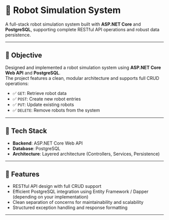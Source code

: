 # 🤖 Robot Simulation System

A full-stack robot simulation system built with **ASP.NET Core** and **PostgreSQL**, supporting complete RESTful API operations and robust data persistence.

---

## 📌 Objective

Designed and implemented a robot simulation system using **ASP.NET Core Web API** and **PostgreSQL**.  
The project features a clean, modular architecture and supports full CRUD operations:

- ✅ `GET`: Retrieve robot data  
- ✅ `POST`: Create new robot entries  
- ✅ `PUT`: Update existing robots  
- ✅ `DELETE`: Remove robots from the system  

---

## 🧰 Tech Stack

- **Backend**: ASP.NET Core Web API  
- **Database**: PostgreSQL  
- **Architecture**: Layered architecture (Controllers, Services, Persistence)

---

## 🚀 Features

- RESTful API design with full CRUD support  
- Efficient PostgreSQL integration using Entity Framework / Dapper (depending on your implementation)  
- Clean separation of concerns for maintainability and scalability  
- Structured exception handling and response formatting  

---
